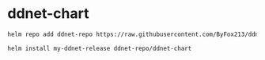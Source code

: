 # ddnet-chart

```bash
helm repo add ddnet-repo https://raw.githubusercontent.com/ByFox213/ddnet-chart/main/
```

```bash
helm install my-ddnet-release ddnet-repo/ddnet-chart
```
